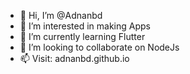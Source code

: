 - 👋 Hi, I’m @Adnanbd
- 👀 I’m interested in making Apps
- 🌱 I’m currently learning Flutter 
- 💞️ I’m looking to collaborate on NodeJs
- 📫 Visit: adnanbd.github.io

<!---
Adnanbd/Adnanbd is a ✨ special ✨ repository because its `README.md` (this file) appears on your GitHub profile.
You can click the Preview link to take a look at your changes.
--->
